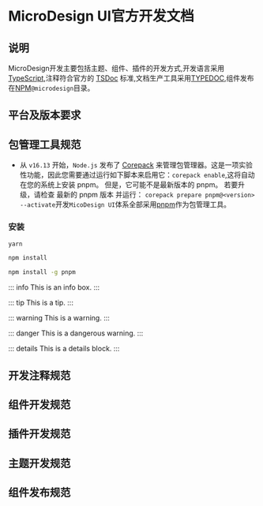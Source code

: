 <!--
 * @Author: luyb luyb@xunzhaotech.com
 * @Date: 2022-12-04 13:39:26
 * @LastEditors: luyb luyb@xunzhaotech.com
 * @LastEditTime: 2022-12-04 14:19:39
 * @FilePath: \micro-design-layout\docs\guide\index.md
 * @Description: 这是默认设置,请设置`customMade`, 打开koroFileHeader查看配置 进行设置: https://github.com/OBKoro1/koro1FileHeader/wiki/%E9%85%8D%E7%BD%AE
-->
# MicroDesign UI官方开发文档
## 说明
MicroDesign开发主要包括主题、组件、插件的开发方式,开发语言采用[TypeScript](https://www.typescriptlang.org/),注释符合官方的 [TSDoc](https://tsdoc.org/) 标准,文档生产工具采用[TYPEDOC](https://typedoc.org/guides/installation/),组件发布在[NPM](https://www.npmjs.com/)`@microdesign`目录。
## 平台及版本要求

## 包管理工具规范
- 从 `v16.13` 开始，`Node.js` 发布了 [Corepack](https://nodejs.org/api/corepack.html) 来管理包管理器。这是一项实验性功能，因此您需要通过运行如下脚本来启用它：`corepack enable`,这将自动在您的系统上安装 pnpm。 但是，它可能不是最新版本的 pnpm。 若要升级，请检查 最新的 pnpm 版本 并运行： `corepack prepare pnpm@<version> --activate`开发`MicoDesign UI`体系全部采用[pnpm](https://pnpm.io/zh/motivation)作为包管理工具。
### 安装
<CodeGroup>
  <CodeGroupItem title="YARN">

```bash
yarn
```

  </CodeGroupItem>

  <CodeGroupItem title="NPM" active>

```bash
npm install
```

  </CodeGroupItem>
</CodeGroup>

```sh
npm install -g pnpm
```
::: info
This is an info box.
:::

::: tip
This is a tip.
:::

::: warning
This is a warning.
:::

::: danger
This is a dangerous warning.
:::

::: details
This is a details block.
:::

## 开发注释规范
## 组件开发规范
## 插件开发规范
## 主题开发规范
## 组件发布规范